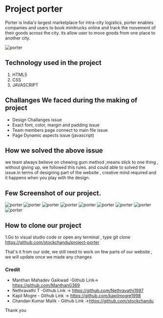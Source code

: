 # Project porter
Porter is India's largest marketplace for intra-city logistics, porter enables companies and users to book minitrucks online and track the movement of their goods across the city.
its allow user to move goods from one place to another city.

![porter](https://miro.medium.com/max/700/1*BpgRdBD9-FfbejqnuGRWUA.png)


## Technology used in the project
1. HTML5
2. CSS
3. JAVASCRIPT

## Challanges We faced during the making of project
* Design Challanges issue
* Exact font, color, margin and padding issue
* Team members page connect to main file issue
* Page Dynamic aspects issue (javascript)

## How we solved the above issue
we team always believe on chewing gum method ,means stick to one thing , without giving up, we followed this rules. and could able to solved the issue.in terms of designing part of the website , creative mind required and it happens when you play with the design.

## Few Screenshot of our project.
![porter](https://miro.medium.com/max/700/1*BpgRdBD9-FfbejqnuGRWUA.png)
![porter](https://miro.medium.com/max/700/1*6ynp1NvAvZTJH8PobkHe7w.png)
![porter](https://miro.medium.com/max/700/1*2TkhwXoivjNZqGjyHLZlcA.png)
![porter](https://miro.medium.com/max/700/1*gxUkh9lOsXTwAU-V8B3INw.png)
![porter](https://miro.medium.com/max/700/1*gxUkh9lOsXTwAU-V8B3INw.png)
![porter](https://miro.medium.com/max/700/1*tukPH3Wb-i7eb7O5qrUZEg.png)
![porter](https://miro.medium.com/max/369/1*tDiNIrOR5-95Bma1yLGE2w.png)
![porter](https://miro.medium.com/max/442/1*7OloYKHSke8iNxacabQn5w.png)
![porter](https://miro.medium.com/max/345/1*-2IR7hgfkh_JC_J5261Gbw.png)


## How to clone our project
1.Go to visual studio code or open any terminal , type git clone https://github.com/stockchandu/project-porter

That's it from our side, we still need to work on few parts of our website , we will update once we made any changes

### Credit
* Manthan Mahadev Gaikwad -Github Link-> https://github.com/ManthanG369
* Nethravathi T -Github Link -> https://github.com/Nethravathi1997
* Kapil Mogre - Github Link -> https://github.com/kapilmogre1998
* Chandan Kumar Malik - Github Link ->https://github.com/stockchandu

Thank you

